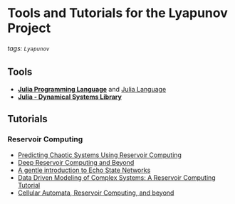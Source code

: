 # Tools and Tutorials for the Lyapunov Project
###### tags: `Lyapunov`

## Tools
- **[Julia Programming Language](https://julialang.org)** and [Julia Language](https://docs.julialang.org/en/v1/manual/types/)
- **[Julia - Dynamical Systems Library](https://juliadynamics.github.io/DynamicalSystems.jl/dev/)**

## Tutorials
### Reservoir Computing
- [Predicting Chaotic Systems Using Reservoir Computing](https://medium.com/@nganaba/predicting-chaotic-systems-using-reservoir-computing-2cb57afee136)
- [Deep Reservoir Computing and Beyond](https://medium.com/@LightOnIO/deep-reservoir-computing-and-beyond-fast-and-lightweight-neural-networks-1f4e700c475c)
- [A gentle introduction to Echo State Networks](https://towardsdatascience.com/gentle-introduction-to-echo-state-networks-af99e5373c68)
- [Data Driven Modeling of Complex Systems: A Reservoir Computing Tutorial](https://towardsdatascience.com/data-driven-modeling-of-complex-systems-8a96dc92abf9)
- [Cellular Automata, Reservoir Computing, and beyond](https://stevenyue.medium.com/cellular-automata-reservoir-computing-and-beyond-8cac22340449)
